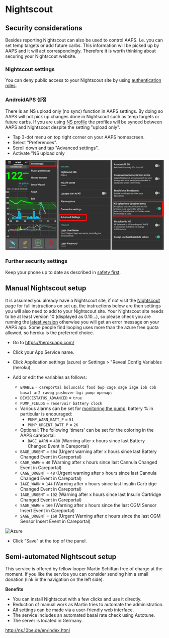 # Nightscout

## Security considerations

Besides reporting Nightscout can also be used to control AAPS. I.e. you can set temp targets or add future carbs. This information will be picked up by AAPS and it will act correspondingly. Therefore it is worth thinking about securing your Nightscout website.

### Nightscout settings

You can deny public access to your Nightscout site by using [authentication roles](http://www.nightscout.info/wiki/welcome/website-features/0-9-features/authentication-roles).

### AndroidAPS 설정

There is an NS upload only (no sync) function in AAPS settings. By doing so AAPS will not pick up changes done in Nightscout such as temp targets or future carbs. If you are using [NS profile](../Configuration/Config-Builder#ns-profile) the profiles will be synced between AAPS and Nightscout despite the setting "upload only".

* Tap 3-dot menu on top right corner on your AAPS homescreen.
* Select "Preferences".
* Scroll down and tap "Advanced settings".
* Activate "NS upload only

![Nightscout upload only](../images/NSsafety.png)

### Further security settings

Keep your phone up to date as described in [safety first](../Getting-Started/Safety-first.rst).

## Manual Nightscout setup

It is assumed you already have a Nightscout site, if not visit the [Nightscout](http://www.nightscout.info/wiki/welcome/set-up-nightscout-using-heroku) page for full instructions on set up, the instructions below are then settings you will also need to add to your Nightscout site. Your Nightscout site needs to be at least version 10 (displayed as 0.10...), so please check you are running the [latest version](http://www.nightscout.info/wiki/welcome/how-to-update-to-latest-cgm-remote-monitor-aka-cookie) otherwise you will get an error message on your AAPS app. Some people find looping uses more than the azure free quota allowed, so heroku is the preferred choice.

* Go to https://herokuapp.com/

* Click your App Service name.

* Click Application settings (azure) or Settings > "Reveal Config Variables (heroku)

* Add or edit the variables as follows:
  
  * `ENABLE` = `careportal boluscalc food bwp cage sage iage iob cob basal ar2 rawbg pushover bgi pump openaps`
  * `DEVICESTATUS_ADVANCED` = `true`
  * `PUMP_FIELDS` = `reservoir battery clock`
  * Various alarms can be set for [monitoring the pump](https://github.com/nightscout/cgm-remote-monitor#pump-pump-monitoring), battery % in particular is encouraged: 
    * `PUMP_WARN_BATT_P` = `51`
    * `PUMP_URGENT_BATT_P` = `26` 
  * Optional: The following 'timers' can be set for the coloring in the AAPS careportal: 
    * `BAGE_WARN` = `480` (Warning after x hours since last Battery Changed Event in Careportal)
  * `BAGE_URGENT` = `504` (Urgent warning after x hours since last Battery Changed Event in Careportal)
  * `CAGE_WARN` = `40` (Warning after x hours since last Cannula Changed Event in Careportal)
  * `CAGE_URGENT` = `48` (Urgent warning after x hours since last Cannula Changed Event in Careportal)
  * `IAGE_WARN` = `144` (Warning after x hours since last Insulin Cartridge Changed Event in Careportal)
  * `IAGE_URGENT` = `192` (Warning after x hours since last Insulin Cartridge Changed Event in Careportal)
  * `SAGE_WARN` = `160` (Warning after x hours since the last CGM Sensor Insert Event in Careportal)
  * `SAGE_URGENT` = `168` (Urgent Warning after x hours since the last CGM Sensor Insert Event in Careportal)

![Azure](../../images/nightscout1.png)

* Click "Save" at the top of the panel.

## Semi-automated Nightscout setup

This service is offered by fellow looper Martin Schiftan free of charge at the moment. If you like the service you can consider sending him a small donation (link in the navigation on the left side).

**Benefits**

* You can install Nightscout with a few clicks and use it directly. 
* Reduction of manual work as Martin tries to automate the administration.
* All settings can be made via a user-friendly web interface. 
* The service includes an automated basal rate check using Autotune. 
* The server is located in Germany.

<http://ns.10be.de/en/index.html>